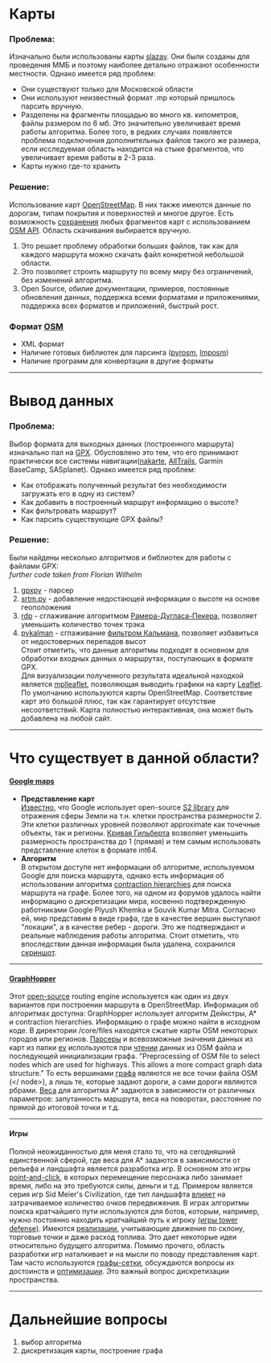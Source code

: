 # Карты

### Проблема:
Изначально были использованы карты [slazav](http://slazav.xyz/maps/index.htm#podm_txt). Они были созданы для проведения ММБ и поэтому наиболее детально отражают особенности местности. Однако имеется ряд проблем:   
- Они существуют только для Московской области
- Они используют неизвестный формат .mp который пришлось парсить вручную.
- Разделены на фрагменты площадью во много кв. километров, файлы размером по 6 мб. Это значительно увеличивает время работы алгоритма. Более того, в редких случаях появляется проблема подключения дополнительных файлов такого же размера, если исследуемая область находится на стыке фрагментов, что увеличивает время работы в 2-3 раза.  
- Карты нужно где-то хранить

### Решение:
Использование карт [OpenStreetMap](https://www.openstreetmap.org/). В них также имеются данные по дорогам, типам покрытия и поверхностей и многое другое. Есть возможность [сохранения](https://wiki.openstreetmap.org/wiki/Downloading_data) любых фрагментов карт с использованием [OSM API](https://wiki.openstreetmap.org/wiki/API_v0.6). Область скачивания выбирается вручную.  
1) Это решает проблему обработки больших файлов, так как для каждого маршрута можно скачать файл конкретной небольшой области.  
2) Это позволяет строить маршруту по всему миру без ограничений, без изменений алгоритма.  
3) Open Source, обилие документации, примеров, постоянные обновления данных, поддержка всеми форматами и приложениями, поддержка всех форматов и приложений, быстрый рост.  

### Формат [OSM](https://wiki.openstreetmap.org/wiki/OSM_XML)
- XML формат
- Наличие готовых библиотек для парсинга ([pyrosm](https://pyrosm.readthedocs.io/en/latest/), [lmposm](https://imposm.org/docs/imposm3/latest/))  
- Наличие программ для конвертации в другие форматы

---
# Вывод данных

### Проблема:
Выбор формата для выходных данных (построенного маршрута) изначально пал на [GPX](https://ru.wikipedia.org/wiki/GPX). Обусловлено это тем, что его принимают практически все системы навигации([nakarte](https://nakarte.me/), [AllTrails](https://www.alltrails.com/), Garmin BaseCamp, SASplanet). Однако имеется ряд проблем:  
- Как отображать полученный результат без необходимости загружать его в одну из систем?  
- Как добавить в построенный маршрут информацию о высоте?  
- Как фильтровать маршрут?  
- Как парсить существующие GPX файлы?

### Решение:
Были найдены несколько алгоритмов и библиотек для работы с файлами GPX:  
_further code taken from Florian Wilhelm_
1) [gpxpy](https://pypi.org/project/gpxpy/) - парсер  
2) [srtm.py](https://github.com/tkrajina/srtm.py) - добавление недостающей информации о высоте на основе геоположения  
3) [rdp](https://pypi.org/project/rdp/) - сглаживание алгоритмом [Рамера-Дугласа-Пекера](https://ru.wikipedia.org/wiki/%D0%90%D0%BB%D0%B3%D0%BE%D1%80%D0%B8%D1%82%D0%BC_%D0%A0%D0%B0%D0%BC%D0%B5%D1%80%D0%B0_%E2%80%94_%D0%94%D1%83%D0%B3%D0%BB%D0%B0%D1%81%D0%B0_%E2%80%94_%D0%9F%D0%B5%D0%BA%D0%B5%D1%80%D0%B0), позволяет уменьшить количество точек трэка  
4) [pykalman](https://pykalman.github.io/) - сглаживание [фильтром Кальмана](https://ru.wikipedia.org/wiki/%D0%A4%D0%B8%D0%BB%D1%8C%D1%82%D1%80_%D0%9A%D0%B0%D0%BB%D0%BC%D0%B0%D0%BD%D0%B0), позволяет избавиться от недостоверных перепадов высот  
Стоит отметить, что данные алгоритмы подходят в основном для обработки входных данных о маршрутах, поступающих в формате GPX.  
Для визуализации полученного результата идеальной находкой является [mplleaflet](https://github.com/jwass/mplleaflet), позволяющая выводить графики на карту [Leaflet](https://leafletjs.com/). По умолчанию используются карты OpenStreetMap. Соответствие карт это большой плюс, так как гарантирует отсутствие несоответствий. Карта полностью интерактивная, она может быть добавлена на любой сайт.

---
# Что существует в данной области?

#### [Google maps](https://www.google.com/maps)
- __Представление карт__  
[Известно](https://docs.google.com/presentation/d/1Hl4KapfAENAOf4gv-pSngKwvS_jwNVHRPZTTDzXXn6Q/view#slide=id.i0), что Google использует open-source [S2 library](https://blog.christianperone.com/2015/08/googles-s2-geometry-on-the-sphere-cells-and-hilbert-curve/) для отражения сферы Земли на т.н. клетки пространства размерности 2. Эти клетки различных уровней позволяют approximate как точечные объекты, так и регионы. [Кривая Гильберта](https://ru.wikipedia.org/wiki/%D0%9A%D1%80%D0%B8%D0%B2%D0%B0%D1%8F_%D0%93%D0%B8%D0%BB%D1%8C%D0%B1%D0%B5%D1%80%D1%82%D0%B0) возволяет уменьшить размерность пространства до 1 (прямая) и тем самым использовать представление клеток в формате int64.
- __Алгоритм__  
В открытом доступе нет информации об алгоритме, используемом Google для поиска маршрута, однако есть информация об использовании алгоритма [contraction hierarchies](https://en.wikipedia.org/wiki/Contraction_hierarchies) для поиска маршрута на графе. Более того, на одном из форумов удалось найти информацию о дискретизации мира, косвенно подтвержденную работниками Google Plyush Khemka и Souvik Kumar Mitra. Согласно ей, мир представим в виде графа, где в качестве вершин выступают "локации", а в качестве ребер - дороги. Это же подтверждают и реальные наблюдения работы алгоритма. Стоит отметить, что впоследствии данная информация была удалена, сохранился [скриншот](https://drive.google.com/file/d/1Eu19cR91D_LVA_HM26xb4918bIxX8c1o/view?usp=sharing).

---
#### [GraphHopper](https://www.graphhopper.com/)
Этот [open-source](https://github.com/graphhopper/graphhopper) routing engine используется как один из двух вариантов при построении маршрута в OpenStreetMap. Информация об алгоритмах доступна: GraphHopper использует алгоритм Дейкстры, А* и contraction hierarchies. Информацию о графе можно найти в исходном коде. В директории /core/files находятся сжатые карты OSM некоторых городов или регионов. [Парсеры](https://github.com/graphhopper/graphhopper/tree/master/core/src/main/java/com/graphhopper/routing/util/parsers) и всевозможные значения данных из карт из папки [ev](https://github.com/graphhopper/graphhopper/tree/master/core/src/main/java/com/graphhopper/routing/ev) используются при [чтении](https://github.com/graphhopper/graphhopper/blob/5c7d08d9df167714a3d9f883339ea6f39f932d99/reader-osm/src/main/java/com/graphhopper/reader/osm/OSMReader.java) данных из OSM файла и последующей инициализации графа. "Preprocessing of OSM file to select nodes which are used for highways. This allows a more compact graph data structure." То есть вершинами [графа](https://github.com/graphhopper/graphhopper/blob/5c7d08d9df167714a3d9f883339ea6f39f932d99/core/src/main/java/com/graphhopper/storage/GraphHopperStorage.java) являются не все точки файла OSM (</ node>), а лишь те, которые задают дороги, а сами дороги являются рбрами. [Веса](https://github.com/graphhopper/graphhopper/tree/5c7d08d9df167714a3d9f883339ea6f39f932d99/core/src/main/java/com/graphhopper/routing/weighting) для алгоритма А* задаются в зависимости от различных параметров: запутанность маршрута, веса на поворотах, расстояние по прямой до итоговой точки и т.д.

---
#### Игры
Полной неожиданностью для меня стало то, что на сегодняшний единственной сферой, где веса для А* задаются в зависимости от рельефа и ландшафта является разработка игр. В основном это игры [point-and-click](https://ru.wikipedia.org/wiki/Point-and-click), в которых перемещение персонажа либо занимает время, либо на это требуются силы, деньги и т.д. Примером является серия игр Sid Meier's Civilization, где тип ландшафта [влияет](http://interesnoeinfo.ru/sid-meiers-civilization-6-landshaft/) на затрачиваемое количество очков передвижения. В играх алгоритмы поиска кратчайшего пути используются для ботов, которым, например, нужно постоянно находить кратчайший путь к игроку [(игры tower defense)](https://www.redblobgames.com/pathfinding/tower-defense/). Имеются [реализации](http://theory.stanford.edu/~amitp/GameProgramming/MovementCosts.html), учитывающие движение по склону, торговые точки и даже расход топлива. Это дает некоторые идеи относительно будущего алгоритма. Помимо прочего, область разработки игр наталкивает и на мысли по поводу представления карт. Там часто используются [графы-сетки](https://www.redblobgames.com/pathfinding/grids/graphs.html), обсуждаются вопросы их достоинств и [оптимизации](https://www.redblobgames.com/pathfinding/grids/algorithms.html). Это важный вопрос дискретизации пространства.

---
# Дальнейшие вопросы
1) выбор алгоритма  
2) дискретизация карты, построение графа
